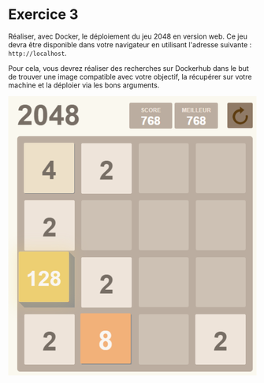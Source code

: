 # Exercice 3

Réaliser, avec Docker, le déploiement du jeu 2048 en version web. Ce jeu devra être disponible dans votre navigateur en utilisant l'adresse suivante : `http://localhost`.

Pour cela, vous devrez réaliser des recherches sur Dockerhub dans le but de trouver une image compatible avec votre objectif, la récupérer sur votre machine et la déploier via les bons arguments.

![2048, the game](./assets/screenshot_ex03.png)